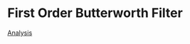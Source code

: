 # First Order Butterworth Filter

[Analysis](https://github.com/AikaHorizon333/LPFAnalysis/blob/main/Exam_2_AC.ipynb)
